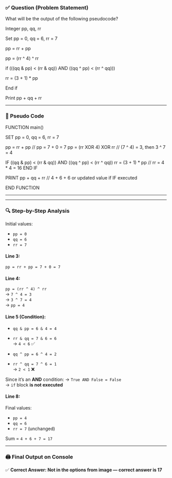 ### ✅ **Question (Problem Statement)**

What will be the output of the following pseudocode?

Integer pp, qq, rr

Set pp = 0, qq = 6, rr = 7

pp = rr + pp

pp = (rr ^ 4) ^ rr

if (((qq & pp) < (rr & qq)) AND ((qq ^ pp) < (rr ^ qq)))

rr = (3 + 1) * pp

End if

Print pp + qq + rr


---

### 🧠 **Pseudo Code**

FUNCTION main()

SET pp = 0, qq = 6, rr = 7

pp = rr + pp                         // pp = 7 + 0 = 7
pp = (rr XOR 4) XOR rr               // (7 ^ 4) = 3, then 3 ^ 7 = 4

IF ((qq & pp) < (rr & qq)) AND ((qq ^ pp) < (rr ^ qq))
    rr = (3 + 1) * pp                // rr = 4 * 4 = 16
END IF

PRINT pp + qq + rr                   // 4 + 6 + 6 or updated value if IF executed

END FUNCTION


---


---

### 🔍 **Step-by-Step Analysis**

Initial values:  
- `pp = 0`  
- `qq = 6`  
- `rr = 7`

#### Line 3:
`pp = rr + pp = 7 + 0 = 7`

#### Line 4:
`pp = (rr ^ 4) ^ rr`  
→ `7 ^ 4 = 3`  
→ `3 ^ 7 = 4`  
→ `pp = 4`

#### Line 5 (Condition):

- `qq & pp = 6 & 4 = 4`  
- `rr & qq = 7 & 6 = 6`  
→ `4 < 6` ✅

- `qq ^ pp = 6 ^ 4 = 2`  
- `rr ^ qq = 7 ^ 6 = 1`  
→ `2 < 1` ❌

Since it’s an **AND** condition:
→ `True AND False = False`  
→ `if` block **is not executed**

#### Line 8:
Final values:
- `pp = 4`
- `qq = 6`
- `rr = 7` (unchanged)

Sum = `4 + 6 + 7 = 17`

---

### 🖨️ **Final Output on Console**


✅ **Correct Answer: Not in the options from image — correct answer is 17**

